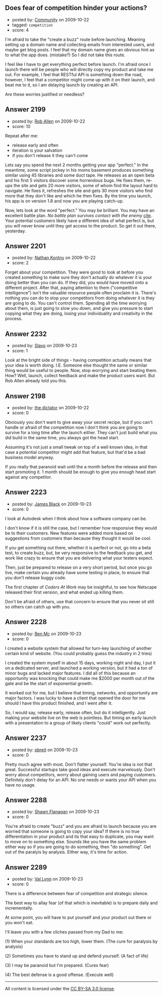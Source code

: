 ## Does fear of competition hinder your actions?

- posted by: [Community](https://stackexchange.com/users/-1/-1-community) on 2009-10-22
- tagged: `competition`
- score: 4

I'm afraid to take the "create a buzz" route before launching. Meaning setting up a domain name  and collecting emails from interested users, and maybe get blog posts. I feel that my domain name gives an obvious hint as to what the app does. (mistake?) So I did not take this route.

I feel like I have to get everything perfect before launch. I'm afraid once I launch there will be people who will directly copy my product and take me out. For example, I feel that RESTful API is something down the road, however, I feel that a competitor might come up with it on their launch, and beat me to it, so I am delaying launch by creating an API.

Are these worries justified or needless? 


## Answer 2199

- posted by: [Rob Allen](https://stackexchange.com/users/-1/604-rob-allen) on 2009-10-22
- score: 10

<p>Repeat after me: </p>

<ul>
<li>release early and often</li>
<li>iteration is your salvation</li>
<li>if you don't release it they can't come </li>
</ul>

<p>Lets say you spend the next 2 months getting your app "perfect." In the meantime, some script jockey in his moms basement produces something similar using 45 libraries and some duct tape. He releases as an open beta and his first 5 visitors discover some horrendous bugs. He fixes them, re-ups the site and gets 20 more visitors, some of whom find the layout hard to navigate. He fixes it, refreshes the site and gets 30 more visitors who find more that they don't like and which he then fixes. By the time you launch, his app is on version 1.8 and now you are playing catch-up. </p>

<p>Now, lets look at the word "perfect." You may be brilliant. You may have an excellent battle plan. <em>No battle plan survives contact with the enemy</em> <a href="http://en.wikipedia.org/wiki/Helmuth%5Fvon%5FMoltke%5Fthe%5FElder" rel="nofollow">cite</a>. Your potential customers likely have a different idea of what perfect is, but you will never know until they get access to the product. So get it out there, yesterday.  </p>



## Answer 2201

- posted by: [Nathan Kontny](https://stackexchange.com/users/-1/973-nathan-kontny) on 2009-10-22
- score: 2

Forget about your competition.  They were good to look at before you created something to make sure they don't actually do whatever it is your doing better than you can do.  If they did, you would have moved onto a different project.  After that, paying attention to them ("competitive intelligence") isn't the valuable resource people often proclaim it is.  There's nothing you can do to stop your competitors from doing whatever it is they are going to do.  You can't control them.  Spending all the time worrying about them, is just going to slow you down, and give you pressure to start copying what they are doing, losing your individuality and creativity in the process.  


## Answer 2232

- posted by: [Slavo](https://stackexchange.com/users/-1/530-slavo) on 2009-10-23
- score: 1

Look at the bright side of things - having competition actually means that your idea is worth doing. I.E. Someone else thought the same or similar thing would be useful to people. Now, stop worrying and start beating them. How? Well, launch, collect feedback and make the product users want. But Rob Allen already told you this.


## Answer 2198

- posted by: [the dictator](https://stackexchange.com/users/-1/473-the-dictator) on 2009-10-22
- score: 0

Obviously you don't want to give away your secret recipe, but if you can't handle or afraid of the competition now I don't think you are going to survive for a long time after the launch either. They can't just build what you did build in the same time, you always got the head start. 

Assuming it's not just a small tweak on top of a well known idea, in that case a potential competitor might add that feature, but that'd be a bad business model anyway.

If you really that paranoid wait until the a month before the release and then start promoting it. 1 month should be enough to give you enough head start against any competitor. 


## Answer 2223

- posted by: [James Black](https://stackexchange.com/users/-1/1074-james-black) on 2009-10-23
- score: 0

I look at Autodesk when I think about how a software company can be.

I don't know if it is still the case, but I remember how responsive they would be to their customers. New features were added more based on suggestions from customers than because they thought it would be cool.

If you get something out there, whether it is perfect or not, go into a beta test, to create buzz, but, be very responsive to the feedback you get, and work like crazy to ensure that you are delivering what your testers expect.

Then, just be prepared to release on a very short period, but once you go live, make certain you already have some testing in place, to ensure that you don't release buggy code.

The first chapter of *Coders At Work* may be insightful, to see how Netscape released their first version, and what ended up killing them.

Don't be afraid of others, use that concern to ensure that you never sit still so others can catch up with you.


## Answer 2228

- posted by: [Ben Mc](https://stackexchange.com/users/-1/190-ben-mc) on 2009-10-23
- score: 0

I created a website system that allowed for turn-key launching of another certain kind of website.  (You could probably guess the industry in 2 tries)

I created the system myself in about 15 days, working night and day, I put it on a dedicated server, and launched a working version, but it had a ton of minor bugs and lacked major features.  I did all of this because an opportunity was knocking that could make me $2000 per month out of the gate and be the start of exponential growth.

It worked out for me, but I believe that timing, networks, and opportunity are major factors.  I was lucky to have a client that opened the door for me should I have this product finished, and I went after it.

So, I would say, release early, release often, but do it intelligently.  Just making your website live on the web is pointless.  But timing an early launch with a presentation to a group of likely clients "could" work out perfectly.


## Answer 2237

- posted by: [pbreit](https://stackexchange.com/users/-1/239-pbreit) on 2009-10-23
- score: 0

Pretty much agree with most. Don't flatter yourself. You're idea is not that great. Successful startups take good ideas and execute marvelously. Don't worry about competitors, worry about gaining users and paying customers. Definitely don't delay for an API. No one needs or wants your API when you have no usage.


## Answer 2288

- posted by: [Shawn Flanagan](https://stackexchange.com/users/-1/402-shawn-flanagan) on 2009-10-23
- score: 0

You're afraid to create "buzz" and you are afraid to launch because you are worried that someone is going to copy your idea? If there is no true differentiation in your product and its that easy to duplicate, you may want to move on to something else. Sounds like you have the same problem either way so if you are going to do something, then "do something". Get out of the paralyis by analysis. Either way, it's time for action.




## Answer 2289

- posted by: [Val Lynn](https://stackexchange.com/users/-1/692-val-lynn) on 2009-10-23
- score: 0

There is a difference between fear of competition and strategic silence.

The best way to allay fear (of that which is inevitable) is to prepare daily and incrementally.

At some point, you will have to put yourself and your product out there or you won't eat. 

I'll leave you with a few cliches passed from my Dad to me:

(1) When your standards are too high, lower them. (The cure for paralysis by analysis)

(2) Sometimes you have to stand up and defend yourself. (A fact of life)

(3) I may be paranoid but I'm prepared. (Cures fear)

(4) The best defense is a good offense. (Execute well)



---

All content is licensed under the [CC BY-SA 3.0 license](https://creativecommons.org/licenses/by-sa/3.0/).

